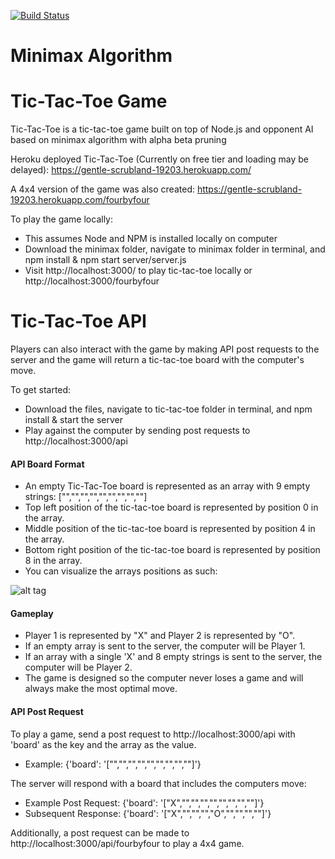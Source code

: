 [![Build Status](https://travis-ci.org/nongaap/minimax.svg?branch=master)](https://travis-ci.org/nongaap/minimax)
# Minimax Algorithm

# Tic-Tac-Toe Game
Tic-Tac-Toe is a tic-tac-toe game built on top of Node.js and opponent AI based on minimax algorithm with alpha beta pruning

Heroku deployed Tic-Tac-Toe (Currently on free tier and loading may be delayed): https://gentle-scrubland-19203.herokuapp.com/

A 4x4 version of the game was also created: https://gentle-scrubland-19203.herokuapp.com/fourbyfour

To play the game locally:

- This assumes Node and NPM is installed locally on computer
- Download the minimax folder, navigate to minimax folder in terminal, and npm install & npm start server/server.js
- Visit http://localhost:3000/ to play tic-tac-toe locally or http://localhost:3000/fourbyfour


# Tic-Tac-Toe API
Players can also interact with the game by making API post requests to the server and the game will return a tic-tac-toe board with the computer's move.

To get started:

- Download the files, navigate to tic-tac-toe folder in terminal, and npm install & start the server
- Play against the computer by sending post requests to http://localhost:3000/api

#### API Board Format

- An empty Tic-Tac-Toe board is represented as an array with 9 empty strings: ["","","","","","","","",""]
- Top left position of the tic-tac-toe board is represented by position 0 in the array.
- Middle position of the tic-tac-toe board is represented by position 4 in the array.
- Bottom right position of the tic-tac-toe board is represented by position 8 in the array.
- You can visualize the arrays positions as such:

![alt tag](http://i.imgur.com/bGDfG3n.jpg)

#### Gameplay

- Player 1 is represented by "X" and Player 2 is represented by "O".
- If an empty array is sent to the server, the computer will be Player 1.
- If an array with a single 'X' and 8 empty strings is sent to the server, the computer will be Player 2.
- The game is designed so the computer never loses a game and will always make the most optimal move.

#### API Post Request
To play a game, send a post request to  http://localhost:3000/api with 'board' as the key and the array as the value.
- Example: {'board': '["","","","","","","","",""]'}

The server will respond with a board that includes the computers move:
- Example Post Request: {'board': '["X","","","","","","","",""]'}
- Subsequent Response: {'board': '["X","","","","O","","","",""]'}

Additionally, a post request can be made to http://localhost:3000/api/fourbyfour to play a 4x4 game.
